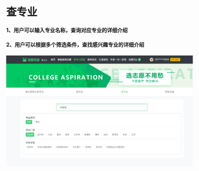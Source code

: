 # 查专业

#### 1、用户可以输入专业名称，查询对应专业的详细介绍

#### 2、用户可以根据多个筛选条件，查找感兴趣专业的详细介绍

#### 

![](../.gitbook/assets/assets2fldiihpcrpao3whq1t2fldk3cexuyjtgrwrwscr2fldk3jcwgoaew1fx4spp2ftim-jie-tu-20180530154453.jpg)

